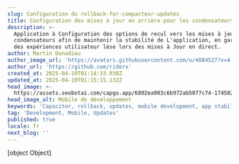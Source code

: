 ```yaml
---
slug: Configuration du rollback-for-compacteur-updates
title: Configuration des mises à jour en arrière pour les condensateurs
description: >-
  Application à Configuration des options de recul vers les mises à jour des
  condensateurs afin de maintenir la stabilité de L'application, en garantissant
  des expériences utilisateur lèse lors des mises à Jour en direct.
author: Martin Donadieu
author_image_url: 'https://avatars.githubusercontent.com/u/4084527?v=4'
author_url: 'https://github.com/riderx'
created_at: 2025-04-19T01:14:33.030Z
updated_at: 2025-04-19T01:15:15.132Z
head_image: >-
  https://assets.seobotai.com/capgo.app/6802ea903c6b972ab5077c74-1745025315132.jpg
head_image_alt: Mobile de développement
keywords: 'Capacitor, rollback, updates, mobile development, app stability'
tag: 'Development, Mobile, Updates'
published: true
locale: fr
next_blog: ''
---
```

[object Object]
